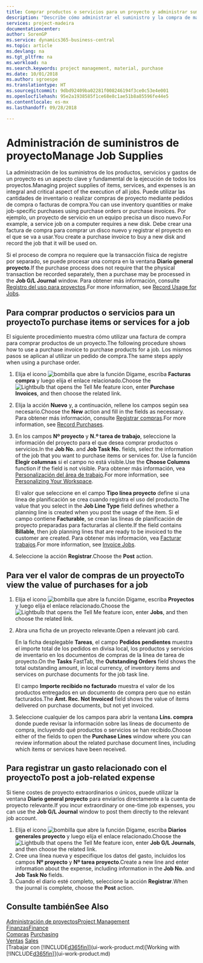 ```yaml
---
title: Comprar productos o servicios para un proyecto y administrar suministros | Documentos de Microsoft
description: "Describe cómo administrar el suministro y la compra de materiales y de servicios para los proyectos."
services: project-madeira
documentationcenter: 
author: SorenGP
ms.service: dynamics365-business-central
ms.topic: article
ms.devlang: na
ms.tgt_pltfrm: na
ms.workload: na
ms.search.keywords: project management, material, purchase
ms.date: 10/01/2018
ms.author: sgroespe
ms.translationtype: HT
ms.sourcegitcommit: 9dbd92409ba02281f008246194f3ce0c53e4e001
ms.openlocfilehash: 95e2a1938585f1ce68e8c1ae51b8a85596fe44e5
ms.contentlocale: es-mx
ms.lasthandoff: 09/28/2018

---
```

# <a name="manage-job-supplies"></a><span data-ttu-id="dbd1d-103">Administración de suministros de proyecto</span><span class="sxs-lookup"><span data-stu-id="dbd1d-103">Manage Job Supplies</span></span>
<span data-ttu-id="dbd1d-104">La administración de los suministros de los productos, servicios y gastos de un proyecto es un aspecto clave y fundamental de la ejecución de todos los proyectos.</span><span class="sxs-lookup"><span data-stu-id="dbd1d-104">Managing project supplies of items, services, and expenses is an integral and critical aspect of the execution of all jobs.</span></span> <span data-ttu-id="dbd1d-105">Puede utilizar las cantidades de inventario o realizar compras de proyecto mediante pedidos de compra o facturas de compra.</span><span class="sxs-lookup"><span data-stu-id="dbd1d-105">You can use inventory quantities or make job-specific purchases using purchase orders or purchase invoices.</span></span> <span data-ttu-id="dbd1d-106">Por ejemplo, un proyecto de servicio en un equipo precisa un disco nuevo.</span><span class="sxs-lookup"><span data-stu-id="dbd1d-106">For example, a service job on a computer requires a new disk.</span></span> <span data-ttu-id="dbd1d-107">Debe crear una factura de compra para comprar un disco nuevo y registrar el proyecto en el que se va a usar.</span><span class="sxs-lookup"><span data-stu-id="dbd1d-107">You create a purchase invoice to buy a new disk and record the job that it will be used on.</span></span>

<span data-ttu-id="dbd1d-108">Si el proceso de compra no requiere que la transacción física de registre por separado, se puede procesar una compra en la ventana **Diario general proyecto**.</span><span class="sxs-lookup"><span data-stu-id="dbd1d-108">If the purchase process does not require that the physical transaction be recorded separately, then a purchase may be processed in the **Job G/L Journal** window.</span></span> <span data-ttu-id="dbd1d-109">Para obtener más información, consulte [Registro del uso para proyectos](projects-how-record-job-usage.md).</span><span class="sxs-lookup"><span data-stu-id="dbd1d-109">For more information, see [Record Usage for Jobs](projects-how-record-job-usage.md).</span></span>

## <a name="to-purchase-items-or-services-for-a-job"></a><span data-ttu-id="dbd1d-110">Para comprar productos o servicios para un proyecto</span><span class="sxs-lookup"><span data-stu-id="dbd1d-110">To purchase items or services for a job</span></span>
<span data-ttu-id="dbd1d-111">El siguiente procedimiento muestra cómo utilizar una factura de compra para comprar productos de un proyecto.</span><span class="sxs-lookup"><span data-stu-id="dbd1d-111">The following procedure shows how to use a purchase invoice to purchase products for a job.</span></span> <span data-ttu-id="dbd1d-112">Los mismos pasos se aplican al utilizar un pedido de compra.</span><span class="sxs-lookup"><span data-stu-id="dbd1d-112">The same steps apply when using a purchase order.</span></span>  

1. <span data-ttu-id="dbd1d-113">Elija el icono ![bombilla que abre la función Dígame](media/ui-search/search_small.png "Dígame que desea hacer"), escriba **Facturas compra** y luego elija el enlace relacionado.</span><span class="sxs-lookup"><span data-stu-id="dbd1d-113">Choose the ![Lightbulb that opens the Tell Me feature](media/ui-search/search_small.png "Tell me what you want to do") icon, enter **Purchase Invoices**, and then choose the related link.</span></span>  
2. <span data-ttu-id="dbd1d-114">Elija la acción **Nuevo** y, a continuación, rellene los campos según sea necesario.</span><span class="sxs-lookup"><span data-stu-id="dbd1d-114">Choose the **New** action and fill in the fields as necessary.</span></span> <span data-ttu-id="dbd1d-115">Para obtener más información, consulte [Registrar compras](purchasing-how-record-purchases.md).</span><span class="sxs-lookup"><span data-stu-id="dbd1d-115">For more information, see [Record Purchases](purchasing-how-record-purchases.md).</span></span>
3. <span data-ttu-id="dbd1d-116">En los campos **Nº proyecto** y **N.º tarea de trabajo**, seleccione la información del proyecto para el que desea comprar productos o servicios.</span><span class="sxs-lookup"><span data-stu-id="dbd1d-116">In the **Job No.** and **Job Task No.** fields, select the information of the job that you want to purchase items or services for.</span></span> <span data-ttu-id="dbd1d-117">Use la función **Elegir columnas** si el campo no está visible.</span><span class="sxs-lookup"><span data-stu-id="dbd1d-117">Use the **Choose Columns** function if the field is not visible.</span></span> <span data-ttu-id="dbd1d-118">Para obtener más información, vea [Personalización del área de trabajo](ui-personalization-user.md).</span><span class="sxs-lookup"><span data-stu-id="dbd1d-118">For more information, see [Personalizing Your Workspace](ui-personalization-user.md).</span></span>

    <span data-ttu-id="dbd1d-119">El valor que seleccione en el campo **Tipo línea proyecto** define si una línea de planificación se crea cuando registra el uso del producto.</span><span class="sxs-lookup"><span data-stu-id="dbd1d-119">The value that you select in the **Job Line Type** field defines whether a planning line is created when you post the usage of the item.</span></span> <span data-ttu-id="dbd1d-120">Si el campo contiene **Facturable**, se crean las líneas de planificación de proyecto preparadas para facturarlas al cliente.</span><span class="sxs-lookup"><span data-stu-id="dbd1d-120">If the field contains **Billable**, then job planning lines that are ready to be invoiced to the customer are created.</span></span> <span data-ttu-id="dbd1d-121">Para obtener más información, vea [Facturar trabajos](projects-how-invoice-jobs.md).</span><span class="sxs-lookup"><span data-stu-id="dbd1d-121">For more information, see [Invoice Jobs](projects-how-invoice-jobs.md).</span></span>
4. <span data-ttu-id="dbd1d-122">Seleccione la acción **Registrar**.</span><span class="sxs-lookup"><span data-stu-id="dbd1d-122">Choose the **Post** action.</span></span>

## <a name="to-view-the-value-of-purchases-for-a-job"></a><span data-ttu-id="dbd1d-123">Para ver el valor de compras de un proyecto</span><span class="sxs-lookup"><span data-stu-id="dbd1d-123">To view the value of purchases for a job</span></span>
1. <span data-ttu-id="dbd1d-124">Elija el icono ![bombilla que abre la función Dígame](media/ui-search/search_small.png "Dígame que desea hacer"), escriba **Proyectos** y luego elija el enlace relacionado.</span><span class="sxs-lookup"><span data-stu-id="dbd1d-124">Choose the ![Lightbulb that opens the Tell Me feature](media/ui-search/search_small.png "Tell me what you want to do") icon, enter **Jobs**, and then choose the related link.</span></span>
2. <span data-ttu-id="dbd1d-125">Abra una ficha de un proyecto relevante.</span><span class="sxs-lookup"><span data-stu-id="dbd1d-125">Open a relevant job card.</span></span>

    <span data-ttu-id="dbd1d-126">En la ficha desplegable **Tareas**, el campo **Pedidos pendientes** muestra el importe total de los pedidos en divisa local, los productos y servicios de inventario en los documentos de compras de la línea de tarea de proyecto.</span><span class="sxs-lookup"><span data-stu-id="dbd1d-126">On the **Tasks** FastTab, the **Outstanding Orders** field shows the total outstanding amount, in local currency, of inventory items and services on purchase documents for the job task line.</span></span>  

    <span data-ttu-id="dbd1d-127">El campo **Importe recibido no facturado** muestra el valor de los productos entregados en un documento de compra pero que no están facturados.</span><span class="sxs-lookup"><span data-stu-id="dbd1d-127">The **Amt. Rec. Not Invoiced** field shows the value of items delivered on purchase documents, but not yet invoiced.</span></span>  
3. <span data-ttu-id="dbd1d-128">Seleccione cualquier de los campos para abrir la ventana **Líns. compra** donde puede revisar la información sobre las líneas de documento de compra, incluyendo qué productos o servicios se han recibido.</span><span class="sxs-lookup"><span data-stu-id="dbd1d-128">Choose either of the fields to open the **Purchase Lines** window where you can review information about the related purchase document lines, including which items or services have been received.</span></span>

## <a name="to-post-a-job-related-expense"></a><span data-ttu-id="dbd1d-129">Para registrar un gasto relacionado con el proyecto</span><span class="sxs-lookup"><span data-stu-id="dbd1d-129">To post a job-related expense</span></span>
<span data-ttu-id="dbd1d-130">Si tiene costes de proyecto extraordinarios o únicos, puede utilizar la ventana **Diario general proyecto** para enviarlos directamente a la cuenta de proyecto relevante.</span><span class="sxs-lookup"><span data-stu-id="dbd1d-130">If you incur extraordinary or one-time job expenses, you can use the **Job G/L Journal** window to post them directly to the relevant job account.</span></span>

1. <span data-ttu-id="dbd1d-131">Elija el icono ![bombilla que abre la función Dígame](media/ui-search/search_small.png "Dígame que desea hacer"), escriba **Diarios generales proyecto** y luego elija el enlace relacionado.</span><span class="sxs-lookup"><span data-stu-id="dbd1d-131">Choose the ![Lightbulb that opens the Tell Me feature](media/ui-search/search_small.png "Tell me what you want to do") icon, enter **Job G/L Journals**, and then choose the related link.</span></span>  
2. <span data-ttu-id="dbd1d-132">Cree una línea nueva y especifique los datos del gasto, incluidos los campos **Nº proyecto** y **Nº tarea proyecto**.</span><span class="sxs-lookup"><span data-stu-id="dbd1d-132">Create a new line and enter information about the expense, including information in the **Job No.** and **Job Task No** fields.</span></span>  
3. <span data-ttu-id="dbd1d-133">Cuando el diario esté completo, seleccione la acción **Registrar**.</span><span class="sxs-lookup"><span data-stu-id="dbd1d-133">When the journal is complete, choose the **Post** action.</span></span>

## <a name="see-also"></a><span data-ttu-id="dbd1d-134">Consulte también</span><span class="sxs-lookup"><span data-stu-id="dbd1d-134">See Also</span></span>
[<span data-ttu-id="dbd1d-135">Administración de proyectos</span><span class="sxs-lookup"><span data-stu-id="dbd1d-135">Project Management</span></span>](projects-manage-projects.md)  
[<span data-ttu-id="dbd1d-136">Finanzas</span><span class="sxs-lookup"><span data-stu-id="dbd1d-136">Finance</span></span>](finance.md)  
<span data-ttu-id="dbd1d-137">[Compras](purchasing-manage-purchasing.md)       </span><span class="sxs-lookup"><span data-stu-id="dbd1d-137">[Purchasing](purchasing-manage-purchasing.md)       </span></span>  
<span data-ttu-id="dbd1d-138">[Ventas](sales-manage-sales.md)    </span><span class="sxs-lookup"><span data-stu-id="dbd1d-138">[Sales](sales-manage-sales.md)    </span></span>  
<span data-ttu-id="dbd1d-139">[Trabajar con [!INCLUDE[d365fin](includes/d365fin_md.md)]](ui-work-product.md)</span><span class="sxs-lookup"><span data-stu-id="dbd1d-139">[Working with [!INCLUDE[d365fin](includes/d365fin_md.md)]](ui-work-product.md)</span></span>  

